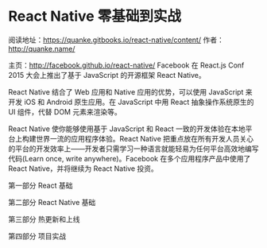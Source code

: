 # React Native 零基础到实战

阅读地址：https://quanke.gitbooks.io/react-native/content/
作者：http://quanke.name/


主页：http://facebook.github.io/react-native/
Facebook 在 React.js Conf 2015 大会上推出了基于 JavaScript 的开源框架 React Native。

React Native 结合了 Web 应用和 Native 应用的优势，可以使用 JavaScript 来开发 iOS 和 Android 原生应用。在 JavaScript 中用 React 抽象操作系统原生的 UI 组件，代替 DOM 元素来渲染等。

React Native 使你能够使用基于 JavaScript 和 React 一致的开发体验在本地平台上构建世界一流的应用程序体验。React Native 把重点放在所有开发人员关心的平台的开发效率上——开发者只需学习一种语言就能轻易为任何平台高效地编写代码(Learn once, write anywhere)。Facebook 在多个应用程序产品中使用了 React Native，并将继续为 React Native 投资。

第一部分 React 基础

第二部分 React Native 基础

第三部分 热更新和上线

第四部分 项目实战


